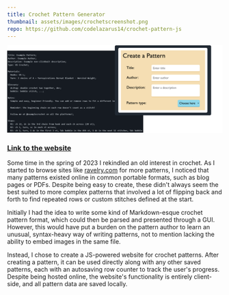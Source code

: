 ```yaml
---
title: Crochet Pattern Generator
thumbnail: assets/images/crochetscreenshot.png
repo: https://github.com/codelazarus14/crochet-pattern-js
---
```

![A screenshot of the Crochet Pattern Generator home page](../assets/images/crochet1.png)

### [Link to the website](https://codelazarus14.github.io/crochet-pattern-js/)

Some time in the spring of 2023 I rekindled an old interest in crochet. As I started to browse sites like [ravelry.com](https://www.ravelry.com/) for more patterns, I noticed that many patterns existed online in common portable formats, such as blog pages or PDFs. Despite being easy to create, these didn't always seem the best suited to more complex patterns that involved a lot of flipping back and forth to find repeated rows or custom stitches defined at the start.

Initially I had the idea to write some kind of Markdown-esque crochet pattern format, which could then be parsed and presented through a GUI. However, this would have put a burden on the pattern author to learn an unusual, syntax-heavy way of writing patterns, not to mention lacking the ability to embed images in the same file.

Instead, I chose to create a JS-powered website for crochet patterns. After creating a pattern, it can be used directly along with any other saved patterns, each with an autosaving row counter to track the user's progress. Despite being hosted online, the website's functionality is entirely client-side, and all pattern data are saved locally.
